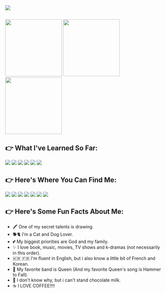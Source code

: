 <div>
  <img width="full-width" src="https://cdn.discordapp.com/attachments/982051013454360579/1164029613589139496/ggg.PNG?ex=6541ba0e&is=652f450e&hm=0e951e507695eb965268c1eb4145cd7ed0de01a524fe7ff6d02ae70862f2e16b&"/>
</div>

##

<div style=display: flex>
  <img height="180em" src="https://github-readme-stats.vercel.app/api?username=Isabelle-Moura&show_icons=true&bg_color=000000&text_color=0e9658&title_color=5fdd8b&icon_color=5fdd8b"/>  
  <img height="180em" src="https://github-readme-stats.vercel.app/api/top-langs/?username=Isabelle-Moura&bg_color=000000&text_color=0e9658&title_color=5fdd8b&icon_color=5fdd8b"/>  
  <img height="180em" src="https://cdn.discordapp.com/attachments/989712725330522112/1157791962330570884/SPOILER_Design_sem_nome.gif?ex=6519e54a&is=651893ca&hm=6f510cd2f2d0605e6d2cef904d937177ed7fb334d74a7b9d265bd176669fd8d9&" />
</div>

## **👉 What I've Learned So Far:**
<div>
    <img src="https://img.shields.io/badge/HTML5-E34F26?style=for-the-badge&logo=html5&logoColor=white"/>
    <img src="https://img.shields.io/badge/CSS3-1572B6?style=for-the-badge&logo=css3&logoColor=white"/>
    <img src="https://img.shields.io/badge/JavaScript-F7DF1E?style=for-the-badge&logo=javascript&logoColor=black"/>
    <img src="https://img.shields.io/badge/React-20232A?style=for-the-badge&logo=react&logoColor=61DAFB"/>
    <img src="https://img.shields.io/badge/TypeScript-007ACC?style=for-the-badge&logo=typescript&logoColor=white"/>
    <img src="https://img.shields.io/badge/C-00599C?style=for-the-badge&logo=c&logoColor=white"/>
</div>

## **👉 Here's Where You Can Find Me:**

<div>
  <a href="mailto:mourabisabelle@gmail.com" target="_blank"><img src="https://img.shields.io/badge/Gmail-D14836?style=for-the-badge&logo=gmail&logoColor=white"/></a>
  <a href="https://github.com/Isabelle-Moura?tab=repositories" target="_blank"><img src="https://img.shields.io/badge/GitHub-100000?style=for-the-badge&logo=github&logoColor=white"/></a>
  <a href="" target="_blank"><img src="https://img.shields.io/badge/GitLab-330F63?style=for-the-badge&logo=gitlab&logoColor=white"/></a>
  <a href="https://www.linkedin.com/in/isa-moura-4a7432243/" target="_blank"><img src="https://img.shields.io/badge/LinkedIn-0077B5?style=for-the-badge&logo=linkedin&logoColor=white"/></a>
  <a href="https://medium.com/@mourabisabelle" target="_blank"><img src="https://img.shields.io/badge/Medium-12100E?style=for-the-badge&logo=medium&logoColor=white"/></a>
  <a href="" target="_blank"><img src="https://img.shields.io/badge/Facebook-1877F2?style=for-the-badge&logo=facebook&logoColor=white"/></a>
  <a href="" target="_blank"><img src="https://img.shields.io/badge/Instagram-E4405F?style=for-the-badge&logo=instagram&logoColor=white"/></a>
</div>

## **👉 Here's Some Fun Facts About Me:**
- 🖍 One of my secret talents is drawing.
- 🐕🐈 I'm a Cat and Dog Lover.
- 💕 My biggest priorities are God and my family.
- ✨ I love book, music, movies, TV shows and k-dramas (not necessarily in this order).
- 🇰🇷 🇫🇷 I'm fluent in English, but i also know a little bit of French and Korean.
- 💬 My favorite band is Queen (And my favorite Queen's song is Hammer to Fall).
- 🤢 I don't know why, but i can't stand chocolate milk.
- ☕ I LOVE COFFEE!!!!

##
